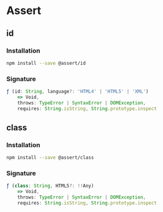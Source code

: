 # Assert

## id
### Installation
```sh
npm install --save @assert/id
```
### Signature
```js
ƒ (id: String, language?: 'HTML4' | 'HTML5' | 'XML')
    => Void,
    throws: TypeError | SyntaxError | DOMException,
    requires: String.isString, String.prototype.inspect
```

## class
### Installation
```sh
npm install --save @assert/class
```
### Signature
```js
ƒ (class: String, HTML5?: !!Any)
    => Void,
    throws: TypeError | SyntaxError | DOMException,
    requires: String.isString, String.prototype.inspect
```
